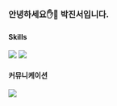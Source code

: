 ### 안녕하세요✋🤚 박진서입니다.

#### Skills

<img src="https://img.shields.io/badge/Java-yellow?style=for-the-badge"> <img src="https://img.shields.io/badge/SpringBoot-3776AB?style=for-the-badge">

#### 커뮤니케이션

<img src="https://img.shields.io/badge/Notion-000000?style=for-the-badge&logo=Notion&logoColor=white">
